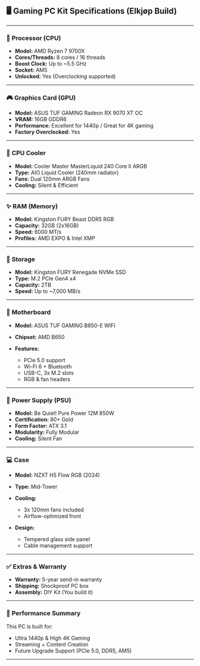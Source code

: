 ## 🖥️ Gaming PC Kit Specifications (Elkjøp Build)

---

### 🧠 **Processor (CPU)**

* **Model:** AMD Ryzen 7 9700X
* **Cores/Threads:** 8 cores / 16 threads
* **Boost Clock:** Up to \~5.5 GHz
* **Socket:** AM5
* **Unlocked:** Yes (Overclocking supported)

---

### 🎮 **Graphics Card (GPU)**

* **Model:** ASUS TUF GAMING Radeon RX 9070 XT OC
* **VRAM:** 16GB GDDR6
* **Performance:** Excellent for 1440p / Great for 4K gaming
* **Factory Overclocked:** Yes

---

### 🧪 **CPU Cooler**

* **Model:** Cooler Master MasterLiquid 240 Core II ARGB
* **Type:** AIO Liquid Cooler (240mm radiator)
* **Fans:** Dual 120mm ARGB Fans
* **Cooling:** Silent & Efficient

---

### ✨ **RAM (Memory)**

* **Model:** Kingston FURY Beast DDR5 RGB
* **Capacity:** 32GB (2x16GB)
* **Speed:** 6000 MT/s
* **Profiles:** AMD EXPO & Intel XMP

---

### 📀 **Storage**

* **Model:** Kingston FURY Renegade NVMe SSD
* **Type:** M.2 PCIe Gen4 x4
* **Capacity:** 2TB
* **Speed:** Up to \~7,000 MB/s

---

### 🫠 **Motherboard**

* **Model:** ASUS TUF GAMING B650-E WIFI
* **Chipset:** AMD B650
* **Features:**

  * PCIe 5.0 support
  * Wi-Fi 6 + Bluetooth
  * USB-C, 3x M.2 slots
  * RGB & fan headers

---

### 🔌 **Power Supply (PSU)**

* **Model:** Be Quiet! Pure Power 12M 850W
* **Certification:** 80+ Gold
* **Form Factor:** ATX 3.1
* **Modularity:** Fully Modular
* **Cooling:** Silent Fan

---

### 💻 **Case**

* **Model:** NZXT H5 Flow RGB (2024)
* **Type:** Mid-Tower
* **Cooling:**

  * 3x 120mm fans included
  * Airflow-optimized front
* **Design:**

  * Tempered glass side panel
  * Cable management support

---

### ✅ **Extras & Warranty**

* **Warranty:** 5-year send-in warranty
* **Shipping:** Shockproof PC box
* **Assembly:** DIY Kit (You build it)

---

### 🚀 **Performance Summary**

This PC is built for:

* Ultra 1440p & High 4K Gaming
* Streaming + Content Creation
* Future Upgrade Support (PCIe 5.0, DDR5, AM5)

---
